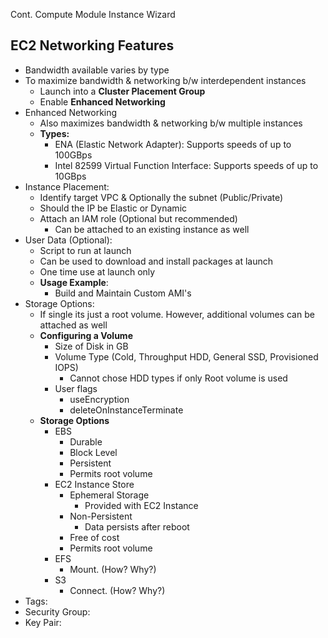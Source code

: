 Cont. Compute Module Instance Wizard

## EC2 Networking Features
- Bandwidth available varies by type
- To maximize bandwidth & networking b/w interdependent instances
	- Launch into a **Cluster Placement Group**
	- Enable **Enhanced Networking**
- Enhanced Networking
	- Also maximizes bandwidth & networking b/w multiple instances
	- **Types:**
		- ENA (Elastic Network Adapter): Supports speeds of up to 100GBps
		- Intel 82599 Virtual Function Interface: Supports speeds of up to 10GBps
- Instance Placement:
	- Identify target VPC & Optionally the subnet (Public/Private)
	- Should the IP be Elastic or Dynamic
	- Attach an IAM role (Optional but recommended)
		- Can be attached to an existing instance as well
- User Data (Optional):
	- Script to run at launch
	- Can be used to download and install packages at launch
	- One time use at launch only
	- **Usage Example**: 
		- Build and Maintain Custom AMI's 
- Storage Options:
	- If single its just a root volume. However, additional volumes can be attached as well
	- **Configuring a Volume**
		- Size of Disk in GB
		- Volume Type (Cold, Throughput HDD, General SSD, Provisioned IOPS)
			- Cannot chose HDD types if only Root volume is used
		- User flags
			- useEncryption
			- deleteOnInstanceTerminate
	- **Storage Options**
		- EBS
			- Durable
			- Block Level
			- Persistent
			- Permits root volume
		- EC2 Instance Store
			- Ephemeral Storage
				- Provided with EC2 Instance
			- Non-Persistent
				- Data persists after reboot
			- Free of cost
			- Permits root volume
		- EFS
			- Mount. (How? Why?)
		- S3
			- Connect. (How? Why?)
- Tags:
- Security Group:
- Key Pair: